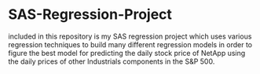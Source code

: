 # SAS-Regression-Project
included in this repository is my SAS regression project which uses various regression techniques to build many different regression models in order to figure the best model for predicting the daily stock price of NetApp using the daily prices of other Industrials components in the S&P 500.
